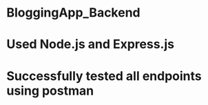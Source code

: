 # BloggingApp_Backend
# Used Node.js and Express.js
# Successfully tested all endpoints using postman
